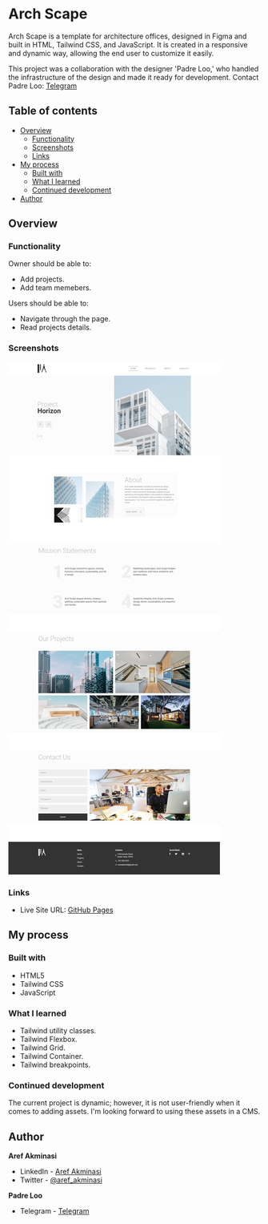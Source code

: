 # Arch Scape

Arch Scape is a template for architecture offices, designed in Figma and built in HTML, Tailwind CSS, and JavaScript. It is created in a responsive and dynamic way, allowing the end user to customize it easily.

This project was a collaboration with the designer 'Padre Loo,' who handled the infrastructure of the design and made it ready for development.
Contact Padre Loo: [Telegram](https://t.me/YuriyLobykin)

## Table of contents

- [Overview](#overview)
  - [Functionality](#functionality)
  - [Screenshots](#screenshots)
  - [Links](#links)
- [My process](#my-process)
  - [Built with](#built-with)
  - [What I learned](#what-i-learned)
  - [Continued development](#continued-development)
- [Author](#author)

## Overview

### Functionality

Owner should be able to:

- Add projects.
- Add team memebers.

Users should be able to:

- Navigate through the page.
- Read projects details.

### Screenshots

![](/screenshots/screenshot1.png)

### Links

- Live Site URL: [GitHub Pages](https://aref-akminasi.github.io/arch-scape/)

## My process

### Built with

- HTML5
- Tailwind CSS
- JavaScript

### What I learned

- Tailwind utility classes.
- Tailwind Flexbox.
- Tailwind Grid.
- Tailwind Container.
- Tailwind breakpoints.

### Continued development

The current project is dynamic; however, it is not user-friendly when it comes to adding assets. I'm looking forward to using these assets in a CMS.

## Author

**Aref Akminasi**

- LinkedIn - [Aref Akminasi](https://www.linkedin.com/in/aref-akminasi-91412b207/)
- Twitter - [@aref_akminasi](https://twitter.com/aref_akminasi)

**Padre Loo**

- Telegram - [Telegram](https://t.me/YuriyLobykin)
